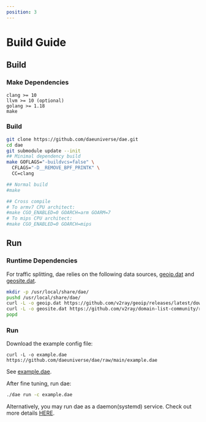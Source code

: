 ```yaml
---
position: 3
---
```


# Build Guide

## Build

### Make Dependencies

```shell
clang >= 10
llvm >= 10 (optional)
golang >= 1.18
make
```

### Build

```bash
git clone https://github.com/daeuniverse/dae.git
cd dae
git submodule update --init
## Minimal dependency build
make GOFLAGS="-buildvcs=false" \
  CFLAGS="-D__REMOVE_BPF_PRINTK" \
  CC=clang

## Normal build
#make

## Cross compile
# To armv7 CPU architect:
#make CGO_ENABLED=0 GOARCH=arm GOARM=7
# To mips CPU architect:
#make CGO_ENABLED=0 GOARCH=mips
```

## Run

### Runtime Dependencies

For traffic splitting, dae relies on the following data sources, [geoip.dat](https://github.com/v2ray/geoip/releases/latest) and [geosite.dat](https://github.com/v2fly/domain-list-community/releases/latest).

```bash
mkdir -p /usr/local/share/dae/
pushd /usr/local/share/dae/
curl -L -o geoip.dat https://github.com/v2ray/geoip/releases/latest/download/geoip.dat
curl -L -o geosite.dat https://github.com/v2ray/domain-list-community/releases/latest/download/dlc.dat
popd
```

### Run

Download the example config file:

```shell
curl -L -o example.dae https://github.com/daeuniverse/dae/raw/main/example.dae
```

See [example.dae](https://github.com/daeuniverse/dae/blob/main/example.dae).

After fine tuning, run dae:

```bash
./dae run -c example.dae
```

Alternatively, you may run dae as a daemon(systemd) service. Check out more details [HERE](./run-as-daemon).
